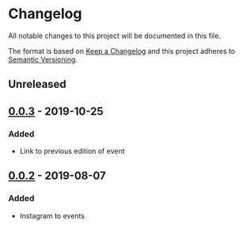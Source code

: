 # Changelog

All notable changes to this project will be documented in this file.

The format is based on [Keep a Changelog](http://keepachangelog.com/en/1.0.0/)
and this project adheres to [Semantic Versioning](http://semver.org/spec/v2.0.0.html).

## Unreleased

## [0.0.3] - 2019-10-25

### Added 
- Link to previous edition of event

## [0.0.2] - 2019-08-07

### Added
- Instagram to events

[0.0.3]: https://github.com/dancehall-battle/knowledge-graph-rules/compare/v0.0.2...v0.0.3
[0.0.2]: https://github.com/dancehall-battle/knowledge-graph-rules/compare/v0.0.1...v0.0.2